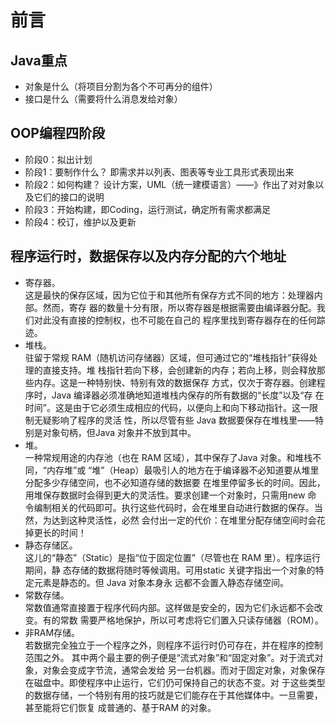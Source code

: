 # 前言 
## Java重点  
* 对象是什么（将项目分割为各个不可再分的组件）
* 接口是什么（需要将什么消息发给对象）
## OOP编程四阶段
* 阶段0：拟出计划
* 阶段1：要制作什么？ 即需求并以列表、图表等专业工具形式表现出来
* 阶段2：如何构建？ 设计方案，UML（统一建模语言）——》作出了对对象以及它们的接口的说明
* 阶段3：开始构建，即Coding，运行测试，确定所有需求都满足
* 阶段4：校订，维护以及更新  
## 程序运行时，数据保存以及内存分配的六个地址
* 寄存器。  
    这是最快的保存区域，因为它位于和其他所有保存方式不同的地方：处理器内部。然而，寄存
器的数量十分有限，所以寄存器是根据需要由编译器分配。我们对此没有直接的控制权，也不可能在自己的
程序里找到寄存器存在的任何踪迹。  
* 堆栈。  
    驻留于常规 RAM（随机访问存储器）区域，但可通过它的“堆栈指针”获得处理的直接支持。堆
栈指针若向下移，会创建新的内存；若向上移，则会释放那些内存。这是一种特别快、特别有效的数据保存
方式，仅次于寄存器。创建程序时，Java 编译器必须准确地知道堆栈内保存的所有数据的“长度”以及“存
在时间”。这是由于它必须生成相应的代码，以便向上和向下移动指针。这一限制无疑影响了程序的灵活
性，所以尽管有些 Java 数据要保存在堆栈里——特别是对象句柄，但Java 对象并不放到其中。  
* 堆。  
    一种常规用途的内存池（也在 RAM 区域），其中保存了Java 对象。和堆栈不同，“内存堆”或
“堆”（Heap）最吸引人的地方在于编译器不必知道要从堆里分配多少存储空间，也不必知道存储的数据要
在堆里停留多长的时间。因此，用堆保存数据时会得到更大的灵活性。要求创建一个对象时，只需用new 命
令编制相关的代码即可。执行这些代码时，会在堆里自动进行数据的保存。当然，为达到这种灵活性，必然
会付出一定的代价：在堆里分配存储空间时会花掉更长的时间！  
* 静态存储区。  
    这儿的“静态”（Static）是指“位于固定位置”（尽管也在 RAM 里）。程序运行期间，静
态存储的数据将随时等候调用。可用static 关键字指出一个对象的特定元素是静态的。但 Java 对象本身永
远都不会置入静态存储空间。  
* 常数存储。  
    常数值通常直接置于程序代码内部。这样做是安全的，因为它们永远都不会改变。有的常数
需要严格地保护，所以可考虑将它们置入只读存储器（ROM）。  
* 非RAM存储。  
    若数据完全独立于一个程序之外，则程序不运行时仍可存在，并在程序的控制范围之外。
其中两个最主要的例子便是“流式对象”和“固定对象”。对于流式对象，对象会变成字节流，通常会发给
另一台机器。而对于固定对象，对象保存在磁盘中。即使程序中止运行，它们仍可保持自己的状态不变。对
于这些类型的数据存储，一个特别有用的技巧就是它们能存在于其他媒体中。一旦需要，甚至能将它们恢复
成普通的、基于RAM 的对象。

